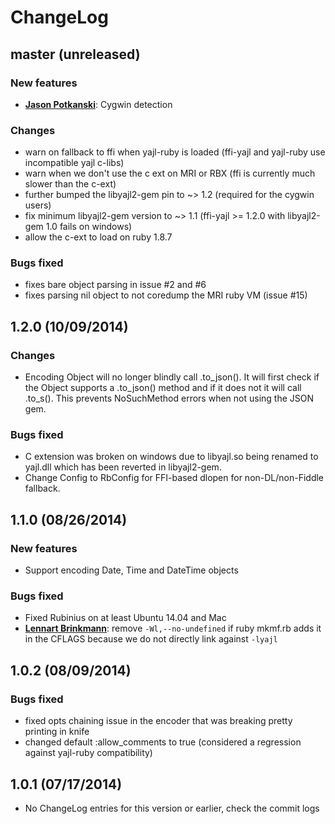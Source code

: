 # ChangeLog

## master (unreleased)

### New features

* [**Jason Potkanski**](https://github.com/electrawn):
  Cygwin detection

### Changes

* warn on fallback to ffi when yajl-ruby is loaded (ffi-yajl and yajl-ruby use incompatible yajl c-libs)
* warn when we don't use the c ext on MRI or RBX (ffi is currently much slower than the c-ext)
* further bumped the libyajl2-gem pin to ~> 1.2 (required for the cygwin users)
* fix minimum libyajl2-gem version to ~> 1.1 (ffi-yajl >= 1.2.0 with libyajl2-gem 1.0 fails on windows)
* allow the c-ext to load on ruby 1.8.7

### Bugs fixed

* fixes bare object parsing in issue #2 and #6
* fixes parsing nil object to not coredump the MRI ruby VM (issue #15)

## 1.2.0 (10/09/2014)

### Changes

* Encoding Object will no longer blindly call .to_json().  It will first check if the Object supports a .to_json() method
and if it does not it will call .to_s().  This prevents NoSuchMethod errors when not using the JSON gem.  

### Bugs fixed

* C extension was broken on windows due to libyajl.so being renamed to yajl.dll which has been reverted in
  libyajl2-gem.
* Change Config to RbConfig for FFI-based dlopen for non-DL/non-Fiddle fallback.

## 1.1.0 (08/26/2014)

### New features

* Support encoding Date, Time and DateTime objects

### Bugs fixed

* Fixed Rubinius on at least Ubuntu 14.04 and Mac
* [**Lennart Brinkmann**](https://github.com/lebrinkma):
  remove `-Wl,--no-undefined` if ruby mkmf.rb adds it in the CFLAGS because we do not directly link against `-lyajl`

## 1.0.2 (08/09/2014)

### Bugs fixed

* fixed opts chaining issue in the encoder that was breaking pretty printing in knife
* changed default :allow_comments to true (considered a regression against yajl-ruby compatibility)

## 1.0.1 (07/17/2014)

* No ChangeLog entries for this version or earlier, check the commit logs

